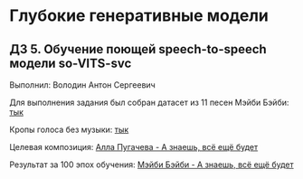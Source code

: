 # Глубокие генеративные модели
## ДЗ 5. Обучение поющей speech-to-speech модели so-VITS-svc
Выполнил: Володин Антон Сергеевич

Для выполнения задания был собран датасет из 11 песен Мэйби Бэйби: <a href="https://disk.yandex.ru/d/ZD37_SNE1mJO5Q" target="_blank">тык</a>

Кропы голоса без музыки: <a href="https://disk.yandex.ru/d/YLVvLuyexPIoKQ" target="_blank">тык</a>

Целевая композиция: <a href="https://disk.yandex.ru/d/NrvaMBU2GEo9SA" target="_blank">Алла Пугачева - А знаешь, всё ещё будет</a>

Результат за 100 эпох обучения: <a href="https://disk.yandex.ru/d/vPphu9GK6Nv0OA" target="_blank">Мэйби Бэйби - А знаешь, всё ещё будет</a>

